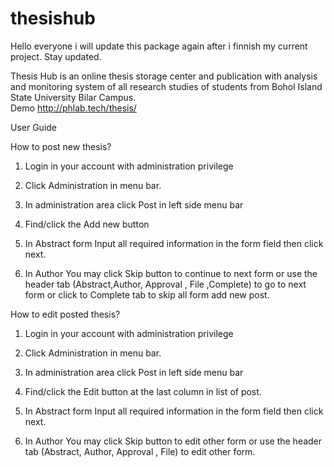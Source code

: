# thesishub

Hello everyone i will update this package again after i finnish my current project. Stay updated.

Thesis Hub is an online thesis storage center and publication with analysis and monitoring system of all research studies of students from Bohol Island State University Bilar Campus.
<br>
Demo http://phlab.tech/thesis/

User Guide

How to post new thesis?

1. Login in your account with administration privilege

2. Click Administration in menu bar.

3. In administration area click Post in left side menu bar

4. Find/click the Add new button

5. In Abstract form Input all required information in the form field then click next.

6. In Author You may click Skip  button to continue to next form or use the header tab (Abstract,Author, Approval , File ,Complete)  to go to next form or click to Complete tab to skip all form add new post.



How to edit posted thesis?

1. Login in your account with administration privilege

2. Click Administration in menu bar. 

3. In administration area click Post in left side menu bar 

4. Find/click the Edit  button at the last column in list of post.

5. In Abstract form Input all required information in the form field then click next. 

6. In Author You may click Skip button to edit other form or use the header tab (Abstract, Author, Approval , File) to edit other form.
